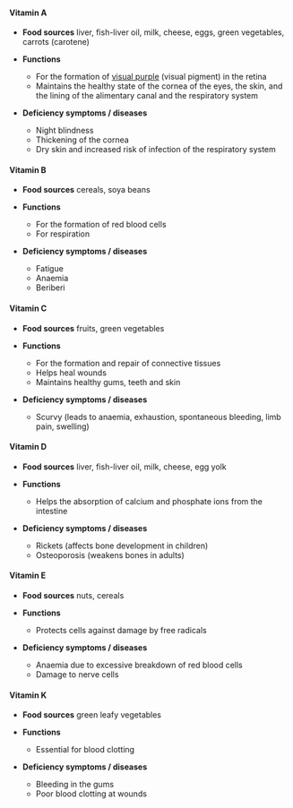 #### Vitamin A

- **Food sources**
  liver, fish-liver oil, milk, cheese, eggs, green vegetables, carrots (carotene)

- **Functions**
	- For the formation of <u>visual purple</u> (visual pigment) in the retina 
	- Maintains the healthy state of the cornea of the eyes, the skin, and the lining of the alimentary canal and the respiratory system

- **Deficiency symptoms / diseases**
	- Night blindness
	- Thickening of the cornea
	- Dry skin and increased risk of infection of the respiratory system

#### Vitamin B

- **Food sources**
  cereals, soya beans

- **Functions**
	- For the formation of red blood cells
	- For respiration

- **Deficiency symptoms / diseases**
	- Fatigue
	- Anaemia
	- Beriberi

#### Vitamin C

- **Food sources**
  fruits, green vegetables

- **Functions**
	- For the formation and repair of connective tissues
	- Helps heal wounds
	- Maintains healthy gums, teeth and skin

- **Deficiency symptoms / diseases**
	- Scurvy (leads to anaemia, exhaustion, spontaneous bleeding, limb pain, swelling)

#### Vitamin D

- **Food sources**
  liver, fish-liver oil, milk, cheese, egg yolk

- **Functions**
	- Helps the absorption of calcium and phosphate ions from the intestine

- **Deficiency symptoms / diseases**
	- Rickets (affects bone development in children)
	- Osteoporosis (weakens bones in adults)

#### Vitamin E

- **Food sources**
  nuts, cereals

- **Functions**
	- Protects cells against damage by free radicals

- **Deficiency symptoms / diseases**
	- Anaemia due to excessive breakdown of red blood cells
	- Damage to nerve cells

#### Vitamin K

- **Food sources**
  green leafy vegetables

- **Functions**
	- Essential for blood clotting

- **Deficiency symptoms / diseases**
	- Bleeding in the gums
	- Poor blood clotting at wounds
